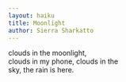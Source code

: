 ```yaml
---
layout: haiku
title: Moonlight
author: Sierra Sharkatto
---
```


clouds in the moonlight,<br>
clouds in my phone, clouds in the<br>
sky, the rain is here.<br> 
